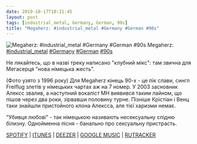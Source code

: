 ```yaml
---
date: 2019-10-17T10:21:45
layout: post
tags: [industrial_metal, Germany, German, 90s]
title: "Megaherz: #industrial_metal #Germany #German #90s"
---
```

![Megaherz: #industrial_metal #Germany #German #90s](/assets/photos/photo_772@17-10-2019_10-21-45.jpg)
Megaherz: [#industrial_metal](/tags/#industrial_metal) [#Germany](/tags/#Germany) [#German](/tags/#German) [#90s](/tags/#90s)

Не лякайтесь, що в назві треку написано &quot;клубний мікс&quot;: там звична для Мегасерця &quot;нова німецька жесть&quot;.

(Фото узято з 1996 року) Для Megaherz кінець 90-х - це пік слави, сингл Freiflug злетів у німецьких чартах аж на 7 номер. У 2003 засновник Алексс звалив, а наступний вокаліст MH виявився таким лайном, що пішов через два роки, зірвавши половину турне.  Пізніше Крістіан і Венц таки знайшли пристойного клона Алексса, але тієї харизми немає.

&quot;Убивця любові&quot; - так німецькою називають несексуальну спідню білизну. Однойменна пісня - банально про сексуальну пристрасть.

[SPOTIFY](https://open.spotify.com/album/4D9paFnEpYIbgGUUZEEYlJ) | [ITUNES](https://music.apple.com/ua/album/querschnitt/120382368?l=ru) | [DEEZER](https://www.deezer.com/album/14495038?utm_source=deezer&amp;utm_content=album-14495038&amp;utm_term=1601611822_1571296700&amp;utm_medium=web) | [GOOGLE MUSIC](https://play.google.com/music/m/B36du6vkojhp6i6bxb6jdghnewi?t=Querschnitt_-_Megaherz) | [RUTRACKER](https://rutracker.org/forum/viewtopic.php?t=5401770)